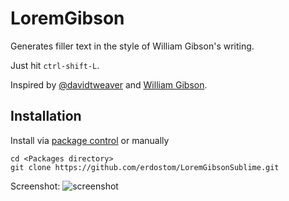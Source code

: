 # LoremGibson

Generates filler text in the style of William Gibson's writing.

Just hit `ctrl-shift-L`.

Inspired by [@davidtweaver](https://twitter.com/DavidTWeaver) and [William Gibson](https://twitter.com/GreatDismal).

## Installation

Install via [package control](https://sublime.wbond.net/) or manually
````
cd <Packages directory>
git clone https://github.com/erdostom/LoremGibsonSublime.git
````

Screenshot:
![screenshot](https://i.imgur.com/Cz02KR3.png)